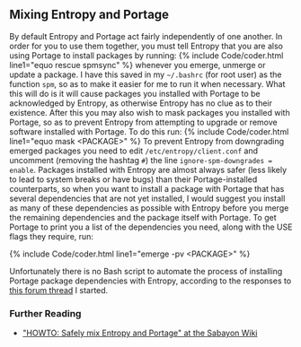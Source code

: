 ## Mixing Entropy and Portage
By default Entropy and Portage act fairly independently of one another. In order for you to use them together, you must tell Entropy that you are also using Portage to install packages by running:
{% include Code/coder.html line1="equo rescue spmsync" %}
whenever you emerge, unmerge or update a package. I have this saved in my `~/.bashrc` (for root user) as the function `spm`, so as to make it easier for me to run it when necessary. What this will do is it will cause packages you installed with Portage to be acknowledged by Entropy, as otherwise Entropy has no clue as to their existence. After this you may also wish to mask packages you installed with Portage, so as to prevent Entropy from attempting to upgrade or remove software installed with Portage. To do this run:
{% include Code/coder.html line1="equo mask &lt;PACKAGE&gt;" %}
To prevent Entropy from downgrading emerged packages you need to edit `/etc/entropy/client.conf` and uncomment (removing the hashtag `#`) the line `ignore-spm-downgrades = enable`.
Packages installed with Entropy are almost always safer (less likely to lead to system breaks or have bugs) than their Portage-installed counterparts, so when you want to install a package with Portage that has several dependencies that are not yet installed, I would suggest you install as many of these dependencies as possible with Entropy before you merge the remaining dependencies and the package itself with Portage. To get Portage to print you a list of the dependencies you need, along with the USE flags they require, run:

{% include Code/coder.html line1="emerge -pv &lt;PACKAGE&gt;" %}

Unfortunately there is no Bash script to automate the process of installing Portage package dependencies with Entropy, according to the responses to [this forum thread](https://forum.sabayon.org/viewtopic.php?f=76&t=32603) I started.

### Further Reading
* ["HOWTO: Safely mix Entropy and Portage" at the Sabayon Wiki](https://wiki.sabayon.org/index.php?title=HOWTO:_Safely_mix_Entropy_and_Portage)
